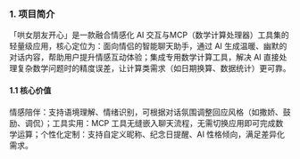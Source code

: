 ### 1. 项目简介​
「哄女朋友开心」是一款融合情感化 AI 交互与MCP（数学计算处理器）工具集的轻量级应用，核心定位为：​
面向情侣的智能聊天助手，通过 AI 生成温暖、幽默的对话内容，帮助用户提升情感互动体验；​
集成专用数学计算工具，解决 AI 直接处理复杂数学问题时的精度误差，让计算类需求（如日期换算、数据统计）更可靠。​
#### 1.1 核心价值​
情感陪伴：支持语境理解、情绪识别，可根据对话氛围调整回应风格（如撒娇、鼓励、调侃）；​
工具实用：MCP 工具无缝嵌入聊天流程，无需切换应用即可完成数学运算；​
个性化定制：支持自定义昵称、纪念日提醒、AI 性格倾向，满足差异化需求。​
